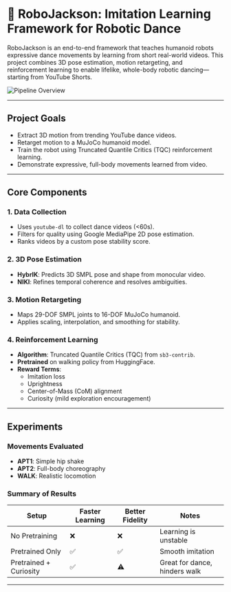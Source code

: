 # 🤖 RoboJackson: Imitation Learning Framework for Robotic Dance

RoboJackson is an end-to-end framework that teaches humanoid robots expressive dance movements by learning from short real-world videos. This project combines 3D pose estimation, motion retargeting, and reinforcement learning to enable lifelike, whole-body robotic dancing—starting from YouTube Shorts.

![Pipeline Overview](path/to/pipeline_image.png)

---

## Project Goals

- Extract 3D motion from trending YouTube dance videos.
- Retarget motion to a MuJoCo humanoid model.
- Train the robot using Truncated Quantile Critics (TQC) reinforcement learning.
- Demonstrate expressive, full-body movements learned from video.

---

## Core Components

### 1. Data Collection
- Uses `youtube-dl` to collect dance videos (<60s).
- Filters for quality using Google MediaPipe 2D pose estimation.
- Ranks videos by a custom pose stability score.

### 2. 3D Pose Estimation
- **HybrIK**: Predicts 3D SMPL pose and shape from monocular video.
- **NIKI**: Refines temporal coherence and resolves ambiguities.

### 3. Motion Retargeting
- Maps 29-DOF SMPL joints to 16-DOF MuJoCo humanoid.
- Applies scaling, interpolation, and smoothing for stability.

### 4. Reinforcement Learning
- **Algorithm**: Truncated Quantile Critics (TQC) from `sb3-contrib`.
- **Pretrained** on walking policy from HuggingFace.
- **Reward Terms**:
  - Imitation loss
  - Uprightness
  - Center-of-Mass (CoM) alignment
  - Curiosity (mild exploration encouragement)

---

##  Experiments

### Movements Evaluated
- **APT1**: Simple hip shake
- **APT2**: Full-body choreography
- **WALK**: Realistic locomotion

### Summary of Results

| Setup               | Faster Learning | Better Fidelity | Notes                         |
|--------------------|-----------------|-----------------|-------------------------------|
| No Pretraining      | ❌              | ❌              | Learning is unstable          |
| Pretrained Only     | ✅              | ✅              | Smooth imitation              |
| Pretrained + Curiosity | ✅              | ⚠️              | Great for dance, hinders walk |

---
